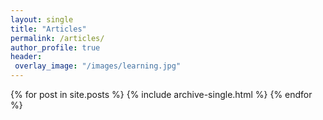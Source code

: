 ```yaml
---
layout: single
title: "Articles"
permalink: /articles/
author_profile: true
header:
 overlay_image: "/images/learning.jpg"
---
```


{% for post in site.posts %}
  {% include archive-single.html %}
{% endfor %}
